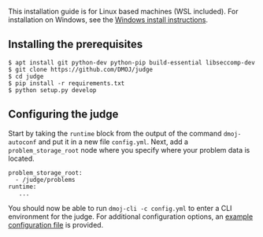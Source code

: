 This installation guide is for Linux based machines (WSL included). For installation on Windows, see the [Windows install instructions](windows_installation).

## Installing the prerequisites

```
$ apt install git python-dev python-pip build-essential libseccomp-dev
$ git clone https://github.com/DMOJ/judge
$ cd judge
$ pip install -r requirements.txt
$ python setup.py develop
```

## Configuring the judge

Start by taking the `runtime` block from the output of the command `dmoj-autoconf` and put it in a new file `config.yml`. Next, add a `problem_storage_root` node where you specify where your problem data is located. 

```
problem_storage_root:
  - /judge/problems
runtime:
   ...
```

You should now be able to run `dmoj-cli -c config.yml` to enter a CLI environment for the judge. For additional configuration options, an [example configuration file](https://github.com/DMOJ/docs/blob/master/sample_files/judge_conf.yml) is provided.
